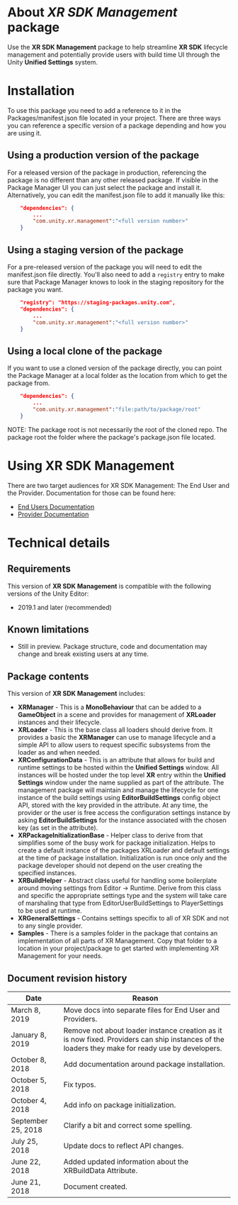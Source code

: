 # About *XR SDK Management* package

Use the **XR SDK Management** package to help streamline **XR SDK** lifecycle management and potentially provide users with build time UI through the Unity **Unified Settings** system.

# Installation

To use this package you need to add a reference to it in the Packages/manifest.json file located in your project. There are three ways you can reference a specific version of a package depending and how you are using it.

## Using a production version of the package

For a released version of the package in production, referencing the package is no different than any other released package. If visible in the Package Manager UI you can just select the package and install it. Alternatively, you can edit the manifest.json file to add it manually like this:

```json
	"dependencies": {
        ...
		"com.unity.xr.management":"<full version number>"
	}
```

## Using a staging version of the package

For a pre-released version of the package you will need to edit the manifest.json file directly. You'll also need to add a `registry` entry to make sure that Package Manager knows to look in the staging repository for the package you want. 

```json
    "registry": "https://staging-packages.unity.com",
	"dependencies": {
        ...
		"com.unity.xr.management":"<full version number>"
	}
```

## Using a local clone of the package

If you want to use a cloned version of the package directly, you can point the Package Manager at a local folder as the location from which to get the package from.

```json
	"dependencies": {
        ...
		"com.unity.xr.management":"file:path/to/package/root"
	}
```

NOTE: The package root is not necessarily the root of the cloned repo. The package root the folder where the package's package.json file located.


# Using XR SDK Management

There are two target audiences for XR SDK Management: The End User and the Provider. Documentation for those can be found here:

* [End Users Documentation](./EndUser.md)
* [Provider Documentation](./Provider.md)

# Technical details

## Requirements

This version of **XR SDK Management** is compatible with the following versions of the Unity Editor:

* 2019.1 and later (recommended)

## Known limitations

* Still in preview. Package structure, code and documentation may change and break existing users at any time.

## Package contents

This version of **XR SDK Management** includes:

* **XRManager** - This is a **MonoBehaviour** that can be added to a **GameObject** in a scene and provides for management of **XRLoader** instances and their lifecycle.
* **XRLoader** - This is the base class all loaders should derive from. It provides a basic the **XRManager** can use to manage lifecycle and a simple API to allow users to request specific subsystems from the loader as and when needed.
* **XRConfigurationData** - This is an attribute that allows for build and runtime settings to be hosted within the **Unified Settings** window. All instances will be hosted under the top level **XR** entry within the **Unified Settings** window under the name supplied as part of the attribute. The management package will maintain and manage the lifecycle for one instance of the build settings using **EditorBuildSettings** config object API, stored with the key provided in the attribute. At any time, the provider or the user is free access the configuration settings instance by asking **EditorBuildSettings** for the instance associated with the chosen key (as set in the attribute).
* **XRPackageInitializationBase** - Helper class to derive from that simplifies some of the busy work for package initialization. Helps to create a default instance of the packages XRLoader and default settings at the time of package installation. Initialization is run once only and the package developer should not depend on the user creating the specified instances.
* **XRBuildHelper** - Abstract class useful for handling some boilerplate around moving settings from Editor -> Runtime. Derive from this class and specific the appropriate settings type and the system will take care of marshaling that type from EditorUserBuildSettings to PlayerSettings to be used at runtime.
* **XRGeneralSettings** - Contains settings specifix to all of XR SDK and not to any single provider.
* **Samples** - There is a samples folder in the package that contains an implementation of all parts of XR Management. Copy that folder to a location in your project/package to get started with implementing XR Management for your needs.

## Document revision history

|Date|Reason|
|---|---|
|March 8, 2019|Move docs into separate files for End User and Providers.|
|January 8, 2019|Remove not about loader instance creation as it is now fixed. Providers can ship instances of the loaders they make for ready use by developers.|
|October 8, 2018|Add documentation around package installation.|
|October 5, 2018|Fix typos.|
|October 4, 2018|Add info on package initialization.|
|September 25, 2018|Clarify a bit and correct some spelling.|
|July 25, 2018|Update docs to reflect API changes.|
|June 22, 2018|Added updated information about the XRBuildData Attribute.|
|June 21, 2018|Document created.|
